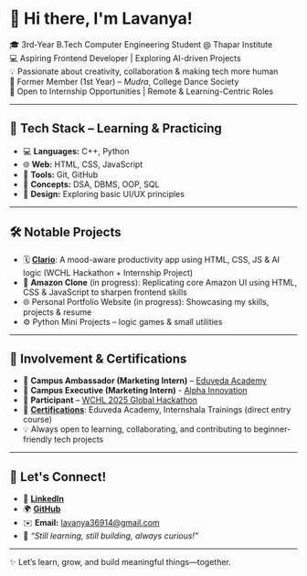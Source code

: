 # 👋 Hi there, I'm Lavanya!

🎓 3rd-Year B.Tech Computer Engineering Student @ Thapar Institute  
💻 Aspiring Frontend Developer | Exploring AI-driven Projects  
💡 Passionate about creativity, collaboration & making tech more human  
💃 Former Member (1st Year) – *Mudra*, College Dance Society  
🚀 Open to Internship Opportunities | Remote & Learning-Centric Roles  

---

## 🔧 Tech Stack – Learning & Practicing

- 💻 **Languages:** C++, Python  
- 🌐 **Web:** HTML, CSS, JavaScript  
- 🧰 **Tools:** Git, GitHub  
- 📘 **Concepts:** DSA, DBMS, OOP, SQL  
- 🎨 **Design:** Exploring basic UI/UX principles  

---

## 🛠 Notable Projects

- 🗓️ [**Clario**](https://github.com/lavu-create/clario): A mood-aware productivity app using HTML, CSS, JS & AI logic (WCHL Hackathon + Internship Project)  
- 🛒 **Amazon Clone** (in progress): Replicating core Amazon UI using HTML, CSS & JavaScript to sharpen frontend skills  
- 🌐 Personal Portfolio Website (in progress): Showcasing my skills, projects & resume
- ⚙️ Python Mini Projects – logic games & small utilities  

---

## 🏅 Involvement & Certifications

- 📣 **Campus Ambassador (Marketing Intern)** – [Eduveda Academy]((https://eduveda.academy/))
- 🚀 **Campus Executive (Marketing Intern)** - [Alpha Innovation](https://www.alphainnovation.in/)
- 🧩 **Participant** – [WCHL 2025 Global Hackathon](https://dorahacks.io/org/3634)  
- 📜 [**Certifications**](https://github.com/lavu-create/Certifications-Achievements): Eduveda Academy, Internshala Trainings (direct entry course)  
- 💡 Always open to learning, collaborating, and contributing to beginner-friendly tech projects  

---

## 🤝 Let's Connect!

- 🔗 [**LinkedIn**](https://www.linkedin.com/in/lavanya14369)
- 🌍 [**GitHub**](https://github.com/lavu-create) 
- ✉️ **Email:** [lavanya36914@gmail.com](https://mail.google.com/mail/?view=cm&to=lavanya36914@gmail.com)
- 🌱 *“Still learning, still building, always curious!”*

---

✨ Let’s learn, grow, and build meaningful things—together.
